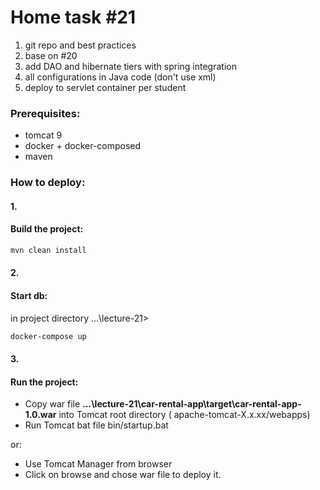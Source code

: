 # Home task #21

1. git repo and best practices
2. base on #20
3. add DAO and hibernate tiers with spring integration
4. all configurations in Java code (don't use xml)
5. deploy to servlet container per student

### Prerequisites:

- tomcat 9
- docker + docker-composed
- maven

### How to deploy:

#### 1.

#### Build the project:

```sh
mvn clean install
```

#### 2.

#### Start db:

in project directory ...\lecture-21>

```sh
docker-compose up
```

#### 3.

#### Run the project:

- Copy war file ****...\lecture-21\car-rental-app\target\car-rental-app-1.0.war**** into Tomcat root directory (
  apache-tomcat-X.x.xx/webapps)
- Run Tomcat bat file bin/startup.bat

or:

- Use Tomcat Manager from browser
- Click on browse and chose war file to deploy it.